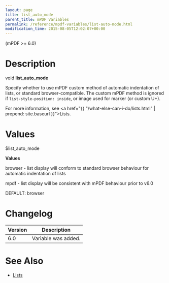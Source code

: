 ```yaml
---
layout: page
title: list_auto_mode
parent_title: mPDF Variables
permalink: /reference/mpdf-variables/list-auto-mode.html
modification_time: 2015-08-05T12:02:07+00:00
---
```


(mPDF >= 6.0)

# Description

void **list_auto_mode**

Specify whether to use mPDF custom method of automatic indentation of lists, or standard browser-compatible. The custom mPDF method is ignored if `list-style-position: inside`, or image used for marker (or custom U+).

For more information, see <a href="{{ "/what-else-can-i-do/lists.html" | prepend: site.baseurl }}">Lists</a>.

# Values

<span class="parameter">$list_auto_mode</span>

**Values**

browser - list display will conform to standard browser behaviour for automatic indentation of lists

mpdf - list display will be consistent with mPDF behaviour prior to v6.0

<span class="smallblock">DEFAULT</span>: browser

# Changelog

<table class="table"> <thead>
<tr> <th>Version</th><th>Description</th> </tr>
</thead> <tbody>
<tr>
<td>6.0</td>
<td>Variable was added.</td>
</tr>
</tbody> </table>

# See Also

<ul>
<li class="manual_boxlist"><a href="{{ "/what-else-can-i-do/lists.html" | prepend: site.baseurl }}">Lists </a></li>
</ul>
